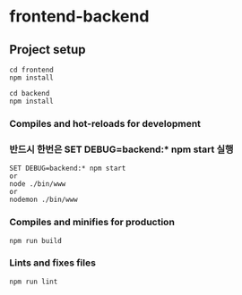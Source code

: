 # frontend-backend 

## Project setup
```
cd frontend
npm install

cd backend
npm install
```

### Compiles and hot-reloads for development
### 반드시 한번은 SET DEBUG=backend:* npm start 실행
```
SET DEBUG=backend:* npm start
or
node ./bin/www
or
nodemon ./bin/www
```

### Compiles and minifies for production
```
npm run build
```

### Lints and fixes files
```
npm run lint
```